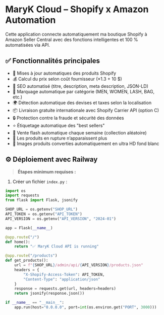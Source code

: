  # MaryK Cloud – Shopify x Amazon Automation

Cette application connecte automatiquement ma boutique Shopify à Amazon Seller Central avec des fonctions intelligentes et 100 % automatisées via API.

## ✅ Fonctionnalités principales

- 🔁 Mises à jour automatiques des produits Shopify
- 💰 Calcul du prix selon coût fournisseur (×1.3 + 10 $)
- 🧠 SEO automatisé (titre, description, meta description, JSON-LD)
- 👜 Marquage automatique par catégorie (MEN, WOMEN, LASH, BAG, etc.)
- 🌍 Détection automatique des devises et taxes selon la localisation
- 📦 Livraison gratuite internationale avec Shopify Carrier API (option C)
- 🔒 Protection contre la fraude et sécurité des données
- ⭐ Étiquetage automatique des "best sellers"
- 🔄 Vente flash automatique chaque semaine (collection aléatoire)
- 🚫 Les produits en rupture n’apparaissent plus
- 📸 Images produits converties automatiquement en ultra HD fond blanc

## ⚙️ Déploiement avec Railway

> **Étapes minimum requises :**

1. Créer un fichier `index.py` :
```python
import os
import requests
from flask import Flask, jsonify

SHOP_URL = os.getenv("SHOP_URL")
API_TOKEN = os.getenv("API_TOKEN")
API_VERSION = os.getenv("API_VERSION", "2024-01")

app = Flask(__name__)

@app.route("/")
def home():
    return "✅ MaryK Cloud API is running"

@app.route("/products")
def get_products():
    url = f"{SHOP_URL}/admin/api/{API_VERSION}/products.json"
    headers = {
        "X-Shopify-Access-Token": API_TOKEN,
        "Content-Type": "application/json"
    }
    response = requests.get(url, headers=headers)
    return jsonify(response.json())

if __name__ == "__main__":
    app.run(host="0.0.0.0", port=int(os.environ.get("PORT", 3000)))
